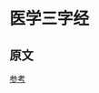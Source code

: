 # 医学三字经

## 原文

[参考](https://zh.wikisource.org/zh-hans/%E9%86%AB%E5%AD%B8%E4%B8%89%E5%AD%97%E7%B6%93)